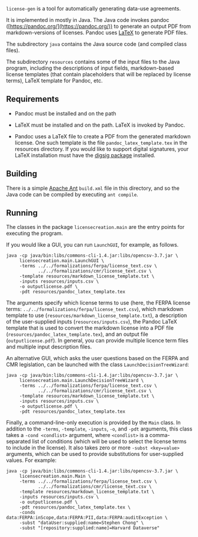 `license-gen` is a tool for automatically generating data-use agreements.

It is implemented in mostly in Java. The Java code invokes pandoc ([https://pandoc.org/](https://pandoc.org/)) to generate an output PDF from markdown-versions of licenses. Pandoc uses [LaTeX](https://www.latex-project.org/) to generate PDF files.

The subdirectory `java` contains the Java source code (and compiled class files).

The subdirectory `resources` contains some of the input files to the Java program, including the descriptions of input fields, markdown-based license templates (that contain placeholders that will be replaced by license terms), LaTeX template for Pandoc, etc.


## Requirements

- Pandoc must be installed and on the path

- LaTeX must be installed and on the path. LaTeX is invoked by Pandoc.

- Pandoc uses a LaTeX file to create a PDF from the generated markdown license. One such template is the file `pandoc_latex_template.tex` in the resources directory. If you would like to support digital signatures, your LaTeX installation must have the [digsig package](http://home.htp-tel.de/lottermose2/tex/dist/digsig.sty) installed.

## Building

There is a simple [Apache Ant](https://ant.apache.org/) `build.xml` file in this directory, and so the Java code can be compiled by executing `ant compile`.
	
## Running
 
The classes in the package `licensecreation.main` are the entry points for executing the program.
 
If you would like a GUI, you can run `LaunchGUI`, for example, as follows.

```
java -cp java/bin:libs/commons-cli-1.4.jar:libs/opencsv-3.7.jar \
     licensecreation.main.LaunchGUI \
     -terms ../../formalizations/ferpa/license_text.csv \
            ../../formalizations/cmr/license_text.csv \
     -template resources/markdown_license_template.txt \
     -inputs resources/inputs.csv \
     -o outputlicense.pdf \
     -pdt resources/pandoc_latex_template.tex
```

The arguments specify which license terms to use (here, the FERPA license terms: `../../formalizations/ferpa/license_text.csv`), which markdown template to use (`resources/markdown_license_template.txt`), a description of the user-supplied inputs (`resources/inputs.csv`), the Pandoc LaTeX template that is used to convert the markdown license into a PDF file (`resources/pandoc_latex_template.tex`), and an output file (`outputlicense.pdf`). In general, you can provide multiple licence term files and multiple input description files.

An alternative GUI, which asks the user questions based on the FERPA and CMR legislation, can be launched with the class `LaunchDecisionTreeWizard`:

```
java -cp java/bin:libs/commons-cli-1.4.jar:libs/opencsv-3.7.jar \
     licensecreation.main.LaunchDecisionTreeWizard \
     -terms ../../formalizations/ferpa/license_text.csv \
            ../../formalizations/cmr/license_text.csv \
     -template resources/markdown_license_template.txt \
     -inputs resources/inputs.csv \
     -o outputlicense.pdf \
     -pdt resources/pandoc_latex_template.tex
```

Finally, a command-line-only execution is provided by the `Main` class. In addition to the `-terms`, `-template`, `-inputs`, `-o`, and `-pdt` arguments, this class takes a `-cond <condlist>` argument, where `<condlist>` is a comma-separated list of conditions (which will be used to select the license terms to include in the license). It also takes zero or more `-subst <key=value>` arguments, which can be used to provide substitutions for user-supplied values. For example:

```
java -cp java/bin:libs/commons-cli-1.4.jar:libs/opencsv-3.7.jar \
     licensecreation.main.Main \
     -terms ../../formalizations/ferpa/license_text.csv \
            ../../formalizations/cmr/license_text.csv \
     -template resources/markdown_license_template.txt \
     -inputs resources/inputs.csv \
     -o outputlicense.pdf \
     -pdt resources/pandoc_latex_template.tex \
	 -conds data:FERPA:inScope,data:FERPA:PII,data:FERPA:auditException \
	 -subst "dataUser:supplied:name=Stephen Chong" \
	 -subst "[repository:supplied:name]=Harvard Dataverse"
```

	

